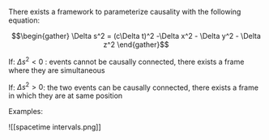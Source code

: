There exists a framework to parameterize causality with the following equation:

$$\begin{gather} \Delta s^2 = (c\Delta t)^2 -\Delta x^2 - \Delta y^2 - \Delta z^2 \end{gather}$$


If: $\Delta s^2 < 0$ : events cannot be causally connected, there exists a frame where they are simultaneous

If: $\Delta s^2 > 0$: the two events can be causally connected, there exists a frame in which they are at same position

Examples:

![[spacetime intervals.png]]

